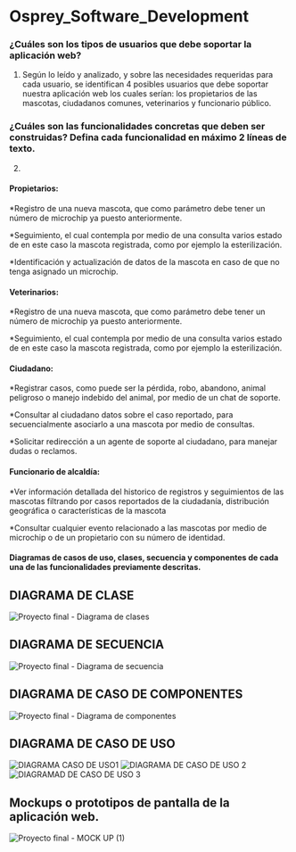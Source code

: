 # Osprey_Software_Development
### ¿Cuáles son los tipos de usuarios que debe soportar la aplicación web?
1) Según lo leído y analizado, y sobre las necesidades requeridas para cada usuario, se identifican 4 posibles usuarios que debe soportar nuestra aplicación web los cuales serían: los propietarios de las mascotas, ciudadanos comunes, veterinarios y funcionario público.

### ¿Cuáles son las funcionalidades concretas que deben ser construidas? Defina cada funcionalidad en máximo 2 líneas de texto.
2)  
#### Propietarios:

*Registro de una nueva mascota, que como parámetro debe tener un número de microchip ya puesto anteriormente.

*Seguimiento, el cual contempla por medio de una consulta varios estado de en este caso la mascota registrada, como por ejemplo la esterilización.

*Identificación y actualización de datos de la mascota en caso de que no tenga asignado un microchip.

 #### Veterinarios:

*Registro de una nueva mascota, que como parámetro debe tener un número de microchip ya puesto anteriormente.

*Seguimiento, el cual contempla por medio de una consulta varios estado de en este caso la mascota registrada, como por ejemplo la esterilización.

#### Ciudadano:

*Registrar casos, como puede ser la pérdida, robo, abandono, animal peligroso o manejo indebido del animal, por medio de un chat de soporte.

*Consultar al ciudadano datos sobre el caso reportado, para secuencialmente asociarlo a una mascota por medio de consultas.

*Solicitar redirección a un agente de soporte al ciudadano, para manejar dudas o reclamos.


#### Funcionario de alcaldía:

*Ver información detallada del historico de registros y seguimientos de las mascotas filtrando por casos reportados de la ciudadanía, distribución geográfica o características de la mascota 

*Consultar cualquier evento relacionado a las mascotas por medio de microchip o de un propietario con su número de identidad.


#### Diagramas de casos de uso, clases, secuencia y componentes de cada una de las funcionalidades previamente descritas.


## DIAGRAMA DE CLASE
![Proyecto final  - Diagrama de clases](https://user-images.githubusercontent.com/79175944/112740388-2bc6e280-8f42-11eb-98a0-ddc5550c033f.png)

## DIAGRAMA DE SECUENCIA
![Proyecto final  - Diagrama de secuencia](https://user-images.githubusercontent.com/79175944/112740418-7b0d1300-8f42-11eb-9eb8-d38becf256a3.png)

## DIAGRAMA DE CASO DE COMPONENTES
![Proyecto final  - Diagrama de componentes](https://user-images.githubusercontent.com/79175944/112741041-a0e8e680-8f47-11eb-8787-2d4d26f0cfea.png)

## DIAGRAMA DE CASO DE USO
![DIAGRAMA CASO DE USO1](https://user-images.githubusercontent.com/79175944/112741861-d34a1200-8f4e-11eb-80fa-cb4864e9b09d.JPG)
![DIAGRAMA DE CASO DE USO 2](https://user-images.githubusercontent.com/79175944/112741864-d80ec600-8f4e-11eb-967e-1ad726d2cbf8.JPG)
![DIAGRAMAD DE CASO DE USO 3](https://user-images.githubusercontent.com/79175944/112741868-dba24d00-8f4e-11eb-8b58-e6cec1d56783.JPG)
## Mockups o prototipos de pantalla de la aplicación web.
![Proyecto final  - MOCK UP (1)](https://user-images.githubusercontent.com/79175944/112909628-728a1900-90b7-11eb-8fdc-8a2dfa2be773.png)




